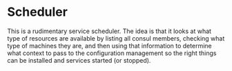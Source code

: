 # Scheduler

This is a rudimentary service scheduler. The idea is that it looks at what
type of resources are available by listing all consul members, checking
what type of machines they are, and then using that information to
determine what context to pass to the configuration management so the
right things can be installed and services started (or stopped).


